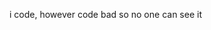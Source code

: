 i code, however code bad so no one can see it
<!---
catlyer/catlyer is a ✨ special ✨ repository because its `README.md` (this file) appears on your GitHub profile.
You can click the Preview link to take a look at your changes.
--->
